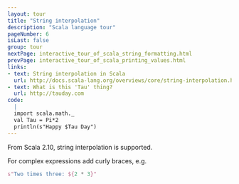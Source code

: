 ```yaml
---
layout: tour
title: "String interpolation"
description: "Scala language tour"
pageNumber: 6
isLast: false
group: tour
nextPage: interactive_tour_of_scala_string_formatting.html
prevPage: interactive_tour_of_scala_printing_values.html
links:
- text: String interpolation in Scala
  url: http://docs.scala-lang.org/overviews/core/string-interpolation.html
- text: What is this 'Tau' thing?
  url: http://tauday.com
code:
  |
  import scala.math._  
  val Tau = Pi*2  
  println(s"Happy $Tau Day")  
---
```



From Scala 2.10, string interpolation is supported. 

For complex expressions add curly braces, e.g. 

```scala
s"Two times three: ${2 * 3}"
```